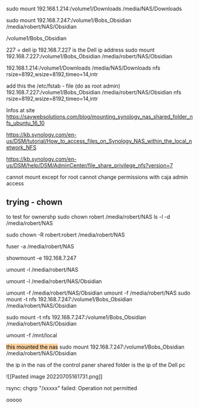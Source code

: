 

sudo mount 192.168.1.214:/volume1/Downloads /media/NAS/Downloads

sudo mount 192.168.7.247:/volume1/Bobs_Obsidian /media/robert/NAS/Obsidian

/volume1/Bobs_Obsidian

227 = dell ip
192.168.7.227 is the Dell ip address
sudo mount 192.168.7.227:/volume1/Bobs_Obsidian /media/robert/NAS/Obsidian


192.168.1.214:/volume1/Downloads /media/NAS/Downloads nfs rsize=8192,wsize=8192,timeo=14,intr

add this the  /etc/fstab    - file  (do as root admin)
192.168.7.227:/volume1/Bobs_Obsidian /media/robert/NAS/Obsidian  nfs rsize=8192,wsize=8192,timeo=14,intr


Infos at site
https://saywebsolutions.com/blog/mounting_synology_nas_shared_folder_nfs_ubuntu_16_10

https://kb.synology.com/en-us/DSM/tutorial/How_to_access_files_on_Synology_NAS_within_the_local_network_NFS

https://kb.synology.com/en-us/DSM/help/DSM/AdminCenter/file_share_privilege_nfs?version=7


cannot mount except for root 
cannot change permissions with caja admin access


## trying - chown

to test for ownershp
sudo chown robert /media/robert/NAS
ls -l -d /media/robert/NAS

sudo chown -R robert:robert /media/robert/NAS

fuser -a /media/robert/NAS

showmount -e 192.168.7.247

umount -l /media/robert/NAS

umount -l /media/robert/NAS/Obsidian

umount -f /media/robert/NAS/Obsidian
umount -f /media/robert/NAS
sudo mount -t nfs 192.168.7.247:/volume1/Bobs_Obsidian /media/robert/NAS/Obsidian

sudo mount -t nfs 192.168.7.247:/volume1/Bobs_Obsidian /media/robert/NAS/Obsidian





umount -f /mnt/local



<mark style="background: #FFB86CA6;">this mounted the nas</mark> 
sudo mount 192.168.7.247:/volume1/Bobs_Obsidian /media/robert/NAS/Obsidian

the ip in the nas of the control paner shared folder is 
the ip of the Dell pc

![[Pasted image 20220705161731.png]]



















rsync: chgrp "/xxxxx" failed: Operation not permitted











ooooo
